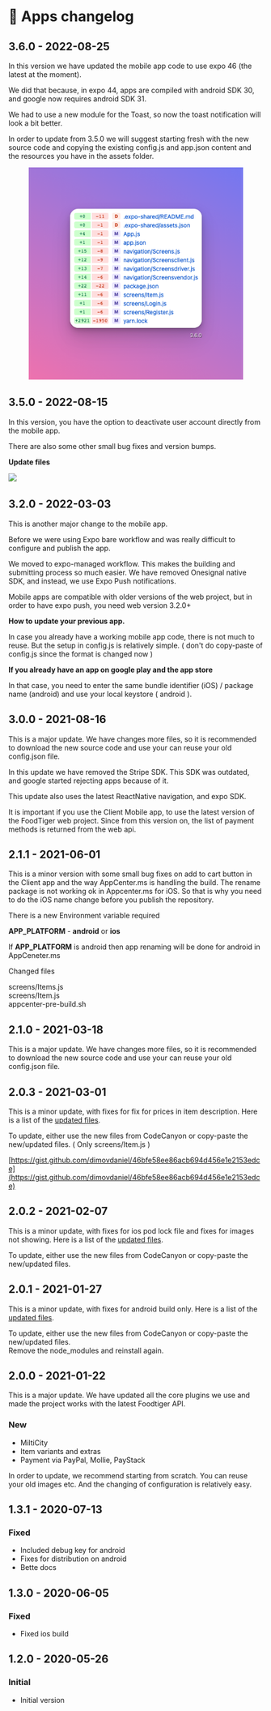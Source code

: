 # 📅 Apps changelog

## 3.6.0 - 2022-08-25

In this version we have updated the mobile app code to use expo 46 (the latest at the moment).&#x20;

We did that because, in expo 44, apps are compiled with android SDK 30, and google now requires android SDK 31.&#x20;

We had to use a new module for the Toast, so now the toast notification will look a bit better.&#x20;

In order to update from 3.5.0 we will suggest starting fresh with the new source code and copying the existing config.js and app.json content and the resources you have in the assets folder.

<figure><img src="../.gitbook/assets/CleanShot 2022-08-25 at 17.58.35.png" alt=""><figcaption></figcaption></figure>

## 3.5.0 - 2022-08-15

In this version, you have the option to deactivate user account directly from the mobile app.&#x20;

There are also some other small bug fixes and version bumps.&#x20;

**Update files**

![](../.gitbook/assets/mobile\_app\_3\_5.png)

## 3.2.0 - 2022-03-03

This is another major change to the mobile app.&#x20;

Before we were using Expo bare workflow and was really difficult to configure and publish the app. &#x20;

We moved to expo-managed workflow. This makes the building and submitting process so much easier.  We have removed Onesignal native SDK, and instead, we use Expo Push notifications.

Mobile apps are compatible with older versions of the web project, but in order to have expo push, you need web version 3.2.0+&#x20;

**How to update your previous app.**

In case you already have a working mobile app code, there is not much to reuse. But the setup in config.js is relatively simple. ( don't do copy-paste  of config.js since the format is changed now )

**If you already have an app on google play and the app store**

In that case, you need to enter the same bundle identifier (iOS)  / package name (android) and use your local keystore (  android ).&#x20;



## 3.0.0 - 2021-08-16

This is a major update. We have changes more files, so it is recommended to download the new source code and use your can reuse your old config.json file.

In this update we have removed the Stripe SDK. This SDK was outdated, and google started rejecting apps because of it.

This update also uses the latest ReactNative navigation, and expo SDK.

It is important if you use the Client Mobile app, to use the latest version of the FoodTiger web project. Since from this version on, the list of payment methods is returned from the web api.

## 2.1.1 - 2021-06-01

This is a minor version with some small bug fixes on add to cart button in the Client app and the way AppCenter.ms is handling the build. The rename package is not working ok in Appcenter.ms for iOS. So that is why you need to do the iOS name change before you publish the repository.

There is a new Environment variable required

**APP\_PLATFORM** - **android** or **ios**

If **APP\_PLATFORM** is android then app renaming will be done for android in AppCeneter.ms

Changed files

screens/Items.js\
screens/Item.js\
appcenter-pre-build.sh

## 2.1.0 - 2021-03-18

This is a major update. We have changes more files, so it is recommended to download the new source code and use your can reuse your old config.json file.

## 2.0.3 - 2021-03-01

This is a minor update, with fixes for fix for prices in item description. Here is a list of the [updated files](https://gist.github.com/dimovdaniel/46bfe58ee86acb694d456e1e2153edce).

To update, either use the new files from CodeCanyon or copy-paste the new/updated files. ( Only screens/Item.js )

[https://gist.github.com/dimovdaniel/46bfe58ee86acb694d456e1e2153edce](https://gist.github.com/dimovdaniel/46bfe58ee86acb694d456e1e2153edce)

## 2.0.2 - 2021-02-07

This is a minor update, with fixes for ios pod lock file and fixes for images not showing. Here is a list of the [updated files](https://gist.github.com/dimovdaniel/31ba66bfc1a23373b59104f30e5ad387).

To update, either use the new files from CodeCanyon or copy-paste the new/updated files.

## 2.0.1 - 2021-01-27

This is a minor update, with fixes for android build only. Here is a list of the [updated files](https://gist.github.com/dimovdaniel/3ba74ff31d44db3b3813ad119079d881).

To update, either use the new files from CodeCanyon or copy-paste the new/updated files.\
Remove the node\_modules and reinstall again.

## 2.0.0 - 2021-01-22

This is a major update. We have updated all the core plugins we use and made the project works with the latest Foodtiger API.

### New

* MiltiCity
* Item variants and extras
* Payment via PayPal, Mollie, PayStack

In order to update, we recommend starting from scratch. You can reuse your old images etc. And the changing of configuration is relatively easy.

## 1.3.1 - 2020-07-13

### **Fixed**

* Included debug key for android
* Fixes for distribution on android
* Bette docs

## 1.3.0 - 2020-06-05

### Fixed

* Fixed ios build&#x20;

## 1.2.0 - 2020-05-26

### Initial

* Initial version
